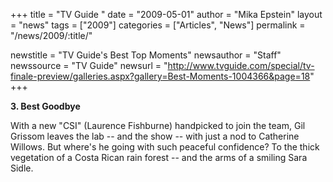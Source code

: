 +++
title = "TV Guide "
date = "2009-05-01"
author = "Mika Epstein"
layout = "news"
tags = ["2009"]
categories = ["Articles", "News"]
permalink = "/news/2009/:title/"

newstitle = "TV Guide's Best Top Moments"
newsauthor = "Staff"
newssource = "TV Guide"
newsurl = "http://www.tvguide.com/special/tv-finale-preview/galleries.aspx?gallery=Best-Moments-1004366&page=18"
+++

 **3. Best Goodbye**

With a new "CSI" (Laurence Fishburne) handpicked to join the team, Gil Grissom leaves the lab -- and the show -- with just a nod to Catherine Willows. But where's he going with such peaceful confidence? To the thick vegetation of a Costa Rican rain forest -- and the arms of a smiling Sara Sidle.

